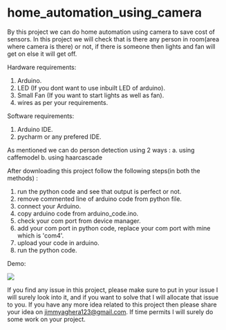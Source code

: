 # home_automation_using_camera
By this project we can do home automation using camera to save cost of sensors. In this project we will check that is there any person in room(area where camera is there) or not, if there is someone then lights and fan will get on else it will get off.

Hardware requirements:
1. Arduino.
2. LED (If you dont want to use inbuilt LED of arduino).
3. Small Fan (If you want to start lights as well as fan).
4. wires as per your requirements. 

Software requirements:
1. Arduino IDE.
2. pycharm or any prefered IDE.

As mentioned we can do person detection using 2 ways : 
a. using caffemodel 
b. using haarcascade

After downloading this project follow the following steps(in both the methods) :
1. run the python code and see that output is perfect or not.
2. remove commented line of arduino code from python file.
3. connect your Arduino.
4. copy arduino code from arduino_code.ino.
5. check your com port from device manager.
6. add your com port in python code, replace your com port with mine which is 'com4'.
7. upload your code in arduino.
8. run the python code.

Demo:

![](https://github.com/Jimmy5467/home_automation_using_camera/blob/master/gif.gif)

If you find any issue in this project, please make sure to put in your issue I will surely look into it, and if you want to solve that I will allocate that issue to you. 
If you have any more idea related to this project then please share your idea on jimmyaghera123@gmail.com. If time permits I will surely do some work on your project.
